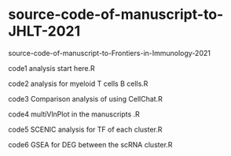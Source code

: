 # source-code-of-manuscript-to-JHLT-2021
source-code-of-manuscript-to-Frontiers-in-Immunology-2021

code1 analysis start here.R

code2 analysis for myeloid T cells  B cells.R

code3 Comparison analysis of using CellChat.R

code4 multiVlnPlot in the manuscripts .R

code5 SCENIC analysis for TF of each cluster.R

code6 GSEA for DEG between the scRNA cluster.R
